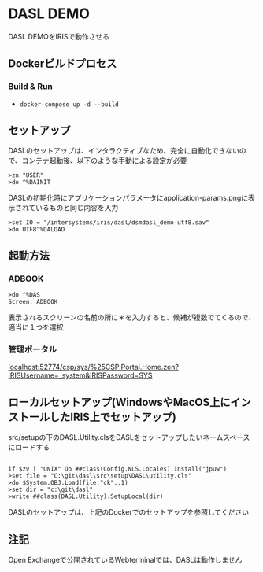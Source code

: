 # DASL DEMO

DASL DEMOをIRISで動作させる


## Dockerビルドプロセス

### Build & Run
* ```docker-compose up -d --build```

## セットアップ

DASLのセットアップは、インタラクティブなため、完全に自動化できないので、コンテナ起動後、以下のような手動による設定が必要

```
>zn "USER"
>do ^%DAINIT
```

DASLの初期化時にアプリケーションパラメータにapplication-params.pngに表示されているものと同じ内容を入力

```
>set IO = "/intersystems/iris/dasl/dsmdasl_demo-utf8.sav"
>do UTF8^%DALOAD
```

## 起動方法

### ADBOOK

```
>do ^%DAS
Screen: ADBOOK
```

表示されるスクリーンの名前の所に＊を入力すると、候補が複数でてくるので、適当に１つを選択


### 管理ポータル

[localhost:52774/csp/sys/%25CSP.Portal.Home.zen?IRISUsername=_system&IRISPassword=SYS](http://localhost:52774/csp/sys/%25CSP.Portal.Home.zen?IRISUsername=_system&IRISPassword=SYS)


## ローカルセットアップ(WindowsやMacOS上にインストールしたIRIS上でセットアップ)


src/setupの下のDASL.Utility.clsをDASLをセットアップしたいネームスペースにロードする

```

if $zv [ "UNIX" Do ##class(Config.NLS.Locales).Install("jpuw")
>set file = "C:\git\dasl\src\setup\DASL\utility.cls"
>do $System.OBJ.Load(file,"ck",,1)
>set dir = "c:\git\dasl"
>write ##class(DASL.Utility).SetupLocal(dir)
```

DASLのセットアップは、上記のDockerでのセットアップを参照してください

## 注記

Open Exchangeで公開されているWebterminalでは、DASLは動作しません
